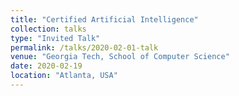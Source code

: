 ```yaml
---
title: "Certified Artificial Intelligence"
collection: talks
type: "Invited Talk"
permalink: /talks/2020-02-01-talk
venue: "Georgia Tech, School of Computer Science"
date: 2020-02-19
location: "Atlanta, USA"
---
```


